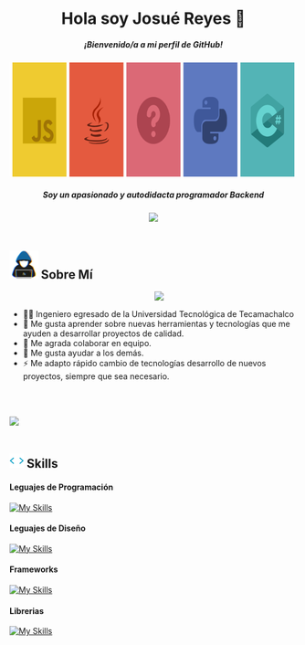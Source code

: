 <div id="header" align="center"> 
   <h1 align="center">Hola soy Josué Reyes 👋</h1>
   <h5 align="center"> ¡Bienvenido/a a mi perfil de GitHub!</h5>
   <img src="https://github.com/josuered4/josuered4/blob/main/img/Banner.png?raw=true" width="100%" height="200"/>
   <h5 align="center"> Soy un apasionado y autodidacta programador Backend </h5>
   <img src="https://user-images.githubusercontent.com/73097560/115834477-dbab4500-a447-11eb-908a-139a6edaec5c.gif"><br><br>
</div>

## <picture><img src = "https://github.com/0xAbdulKhalid/0xAbdulKhalid/raw/main/assets/mdImages/about_me.gif" width = 50px></picture> **Sobre Mí**

<picture> <img align="right" src="https://media.giphy.com/media/PI3QGKFN6XZUCMMqJm/giphy.gif" width = 250px></picture>

<br>

- 👨‍🎓 Ingeniero egresado de la Universidad Tecnológica de Tecamachalco 
- 🌱 Me gusta aprender sobre nuevas herramientas y tecnologías que me ayuden a desarrollar proyectos de calidad.
- 👥 Me agrada colaborar en equipo.
- 🤔 Me gusta ayudar a los demás.
- ⚡ Me adapto rápido cambio de tecnologías desarrollo de nuevos proyectos, siempre que sea necesario.

<br><br>

<img src="https://user-images.githubusercontent.com/73097560/115834477-dbab4500-a447-11eb-908a-139a6edaec5c.gif"><br><br>



## <img src="https://github.com/josuered4/josuered4/blob/main/img/code.gif?raw=true" width ="25"><b> Skills</b>

<h4>Leguajes de Programación</h4> 

[![My Skills](https://skillicons.dev/icons?i=cs,js,java,python)](https://skillicons.dev)

<h4>Leguajes de Diseño</h4> 

[![My Skills](https://skillicons.dev/icons?i=html,css)](https://skillicons.dev)

<h4>Frameworks</h4> 

[![My Skills](https://skillicons.dev/icons?i=dotnet,django,nodejs)](https://skillicons.dev)

<h4>Librerias</h4> 

[![My Skills](https://skillicons.dev/icons?i=bootstrap,jquery)](https://skillicons.dev)

<!--
**josuered4/josuered4** is a ✨ _special_ ✨ repository because its `README.md` (this file) appears on your GitHub profile. 
Here are some ideas to get you started:

- 🔭 I’m currently working on ...
- 🌱 I’m currently learning ...
- 👯 I’m looking to collaborate on ...
- 🤔 I’m looking for help with ...
- 💬 Ask me about ...
- 📫 How to reach me: ...
- 😄 Pronouns: ...
- ⚡ Fun fact: ...
-->
